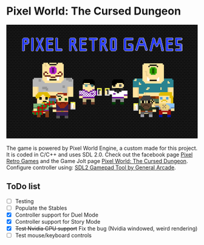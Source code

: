 # Pixel World: The Cursed Dungeon
<img src="https://github.com/PixelRetroGames-org/Pixel-World---Duel-Mode---Launcher-v2/blob/SDL2/wallpaper.png" height=300 alt="Pixel Retro Games">

The game is powered by Pixel World Engine, a custom made for this project. It is coded in C/C++ and uses SDL 2.0. Check out the facebook page [Pixel Retro Games](https://www.facebook.com/Pixel.retro.games) and the Game Jolt page [Pixel World: The Cursed Dungeon](http://gamejolt.com/games/PWTCD/214650).
Configure controller using: [SDL2 Gamepad Tool by General Arcade](http://www.generalarcade.com/gamepadtool).

## ToDo list

- [ ] Testing 
- [ ] Populate the Stables
- [x] Controller support for Duel Mode
- [x] Controller support for Story Mode
- [x] ~~Test Nvidia GPU support~~ Fix the bug (Nvidia windowed, weird rendering)
- [ ] Test mouse/keyboard controls
